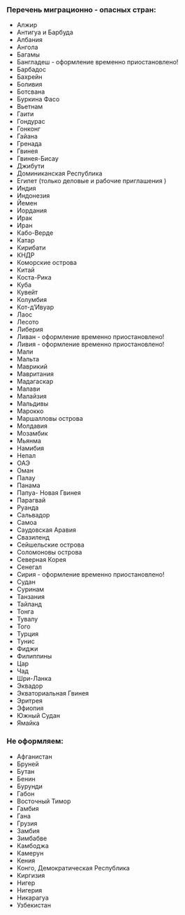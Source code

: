 ### Перечень миграционно - опасных стран:

* Алжир 
* Антигуа и Барбуда 
* Албания 
* Ангола 
* Багамы 
* Бангладеш - оформление временно приостановлено! 
* Барбадос 
* Бахрейн 
* Боливия 
* Ботсвана 
* Буркина Фасо 
* Вьетнам 
* Гаити 
* Гондурас 
* Гонконг 
* Гайана 
* Гренада 
* Гвинея 
* Гвинея-Бисау 
* Джибути 
* Доминиканская Республика 
* Египет  (только деловые и рабочие приглашения ) 
* Индия 
* Индонезия 
* Йемен 
* Иордания 
* Ирак 
* Иран 
* Кабо-Верде 
* Катар 
* Кирибати 
* КНДР 
* Коморские острова 
* Китай 
* Коста-Рика 
* Куба 
* Кувейт 
* Колумбия 
* Кот-д’Ивуар 
* Лаос 
* Лесото 
* Либерия 
* Ливан - оформление временно приостановлено! 
* Ливия - оформление временно приостановлено! 
* Мали 
* Мальта 
* Маврикий 
* Мавритания 
* Мадагаскар 
* Малави 
* Малайзия 
* Мальдивы 
* Марокко 
* Маршалловы острова 
* Молдавия 
* Мозамбик 
* Мьянма 
* Намибия 
* Непал 
* ОАЭ 
* Оман 
* Палау 
* Панама 
* Папуа- Новая Гвинея 
* Парагвай 
* Руанда 
* Сальвадор 
* Самоа 
* Саудовская Аравия 
* Свазиленд 
* Сейшельские острова 
* Соломоновы острова 
* Северная Корея 
* Сенегал 
* Сирия - оформление временно приостановлено! 
* Судан 
* Суринам 
* Танзания 
* Тайланд 
* Тонга 
* Тувалу 
* Того 
* Турция 
* Тунис 
* Фиджи 
* Филиппины 
* Цар 
* Чад 
* Шри-Ланка 
* Эквадор 
* Экваториальная Гвинея 
* Эритрея 
* Эфиопия 
* Южный Судан 
* Ямайка 

### Не оформляем: 

* Афганистан 
* Бруней 
* Бутан 
* Бенин 
* Бурунди 
* Габон 
* Восточный Тимор 
* Гамбия 
* Гана  
* Грузия 
* Замбия 
* Зимбабве 
* Камбоджа 
* Камерун 
* Кения 
* Конго, Демократическая Республика 
* Киргизия 
* Нигер 
* Нигерия 
* Никарагуа 
* Узбекистан
